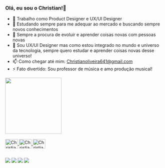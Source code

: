### Olá, eu sou o Christian!👋

- 🔭 Trabalho como Product Designer e UX/UI Designer 
- 🌱 Estudando sempre para me adequar ao mercado e buscando sempre novos conhecimentos
- 👯 Sempre a procura de evoluir e aprender coisas novas com pessoas novas 
- 🤔 Sou UX/UI Designer mas como estou integrado no mundo e universo da tecnologia, sempre quero estudar e aprender coisas novas desse universo!
- 📫 Como chegar até mim: Christianoliveira641@gmail.com
- ⚡ Fato divertido: Sou professor de música e amo produção musical! 

<div>
  <a href="https:/github.com/christian341">
  <img height="180em" src="https://github-readme-stats.vercel.app/api?username=christian341&show_icons=true&theme=dark&radical"/>
  <!--<img height="180em" src="https://github-readme-stats.vercel.app/api/top-langs/?username=christian341&layout=compact&langs_count=16&theme=dark"/>-->
</div>
  
<div style=display: inline_block"><br>
  <img align="center" alt="Christian Figma" height="30" width="40" src="https://cdn.jsdelivr.net/gh/devicons/devicon/icons/figma/figma-original.svg"/>
  <img align="center" alt="Christian Html" height="30" width="40" src="https://cdn.jsdelivr.net/gh/devicons/devicon/icons/html5/html5-original.svg"/>
  <img align="center" alt="Christian Css" height="30" width="40" src="https://cdn.jsdelivr.net/gh/devicons/devicon/icons/css3/css3-original.svg"/>                                 </div>

##

<div>
  <a href="mailto:christianoliveira641@gmail.com"><img src="https://img.shields.io/badge/Gmail-D14836?style=for-the-badge&logo=gmail&logoColor=white"/></a>
  <a href="https://api.whatsapp.com/send?phone=5511985474377&text=Ol%C3%A1%2C%20Christian!"><img src="https://img.shields.io/badge/WhatsApp-25D366?style=for-the-badge&logo=whatsapp&logoColor=white"/></a>
  <a href="https://www.linkedin.com/in/christian-oliveira-5469331a0/"><img src="https://img.shields.io/badge/LinkedIn-0077B5?style=for-the-badge&logo=linkedin&logoColor=white"/></a>
  <a href="https://www.instagram.com/chrisilvas2/"><img src="https://img.shields.io/badge/Instagram-E4405F?style=for-the-badge&logo=instagram&logoColor=white"/></a>
</div>

